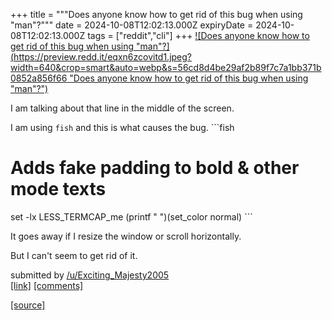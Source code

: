 +++
title = """Does anyone know how to get rid of this bug when using "man"?"""
date = 2024-10-08T12:02:13.000Z
expiryDate = 2024-10-08T12:02:13.000Z
tags = ["reddit","cli"]
+++
[![Does anyone know how to get rid of this bug when using "man"?](https://preview.redd.it/eqxn6zcovitd1.jpeg?width=640&crop=smart&auto=webp&s=56cd8d4be29af2b89f7c7a1bb371b0852a856f66 "Does anyone know how to get rid of this bug when using "man"?")](https://www.reddit.com/r/commandline/comments/1fyy2ls/does_anyone_know_how_to_get_rid_of_this_bug_when/)

I am talking about that line in the middle of the screen.

I am using `fish` and this is what causes the bug. \`\`\`fish

Adds fake padding to bold & other mode texts
============================================

set -lx LESS\_TERMCAP\_me (printf " ")(set\_color normal) \`\`\`

It goes away if I resize the window or scroll horizontally.

But I can't seem to get rid of it.

submitted by [/u/Exciting\_Majesty2005](https://www.reddit.com/user/Exciting_Majesty2005)  
[\[link\]](https://i.redd.it/eqxn6zcovitd1.jpeg) [\[comments\]](https://www.reddit.com/r/commandline/comments/1fyy2ls/does_anyone_know_how_to_get_rid_of_this_bug_when/)

[[source]](https://www.reddit.com/r/commandline/comments/1fyy2ls/does_anyone_know_how_to_get_rid_of_this_bug_when/)

